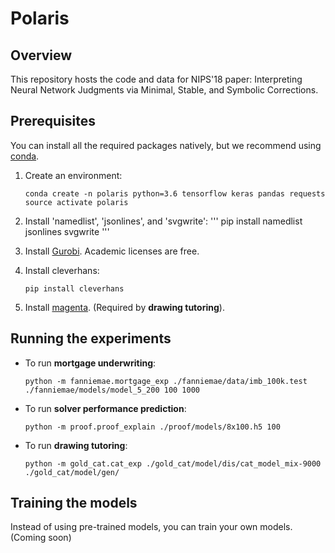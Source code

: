 # Polaris

## Overview

This repository hosts the code and data for NIPS'18 paper: Interpreting Neural Network Judgments via Minimal, Stable, and Symbolic Corrections.

## Prerequisites

You can install all the required packages natively, but we recommend using [conda](https://conda.io/miniconda.html).

1. Create an environment:

   ```
   conda create -n polaris python=3.6 tensorflow keras pandas requests
   source activate polaris
   ```
2. Install 'namedlist', 'jsonlines', and 'svgwrite':
   '''
   pip install namedlist jsonlines svgwrite
   '''

3. Install [Gurobi](http://www.gurobi.com/). Academic licenses are free.
   
4. Install cleverhans:
   ```
   pip install cleverhans
   ```

5. Install [magenta](https://github.com/tensorflow/magenta). (Required by **drawing tutoring**).


## Running the experiments

* To run **mortgage underwriting**:
   ```
   python -m fanniemae.mortgage_exp ./fanniemae/data/imb_100k.test ./fanniemae/models/model_5_200 100 1000
   ```
* To run **solver performance prediction**:
   ```
   python -m proof.proof_explain ./proof/models/8x100.h5 100
   ```
* To run **drawing tutoring**:
   ```
   python -m gold_cat.cat_exp ./gold_cat/model/dis/cat_model_mix-9000 ./gold_cat/model/gen/
   ```

## Training the models

Instead of using pre-trained models, you can train your own models. (Coming soon)